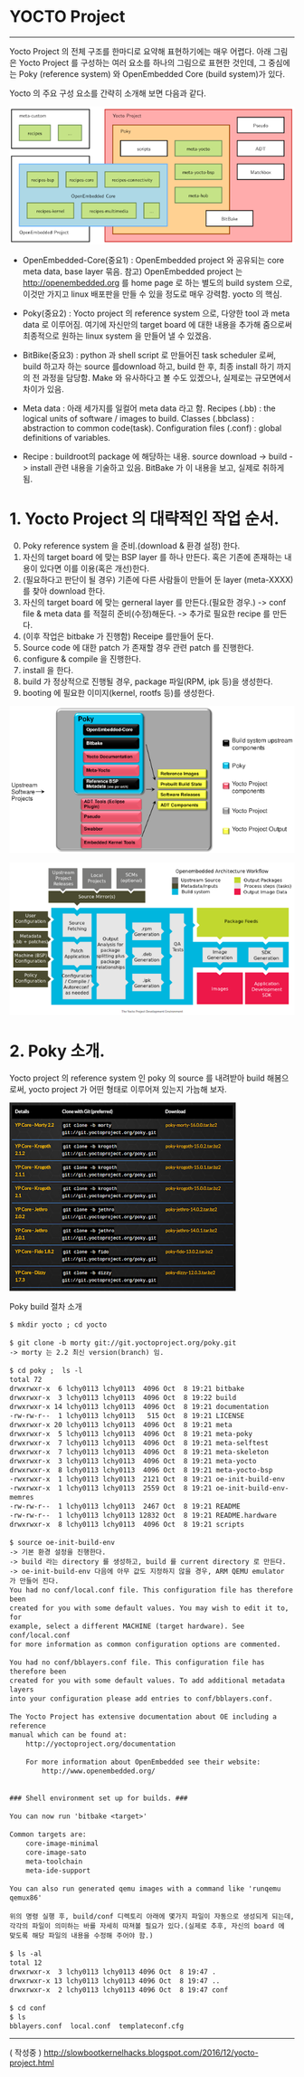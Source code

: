 # YOCTO Project
----  

Yocto Project 의 전체 구조를 한마디로 요약해 표현하기에는 매우 어렵다. 아래 그림은 Yocto Project 를 구성하는 여러 요소를 하나의 그림으로 표현한 것인데, 그 중심에는 Poky (reference system) 와 OpenEmbedded Core (build system)가 있다.

Yocto 의 주요 구성 요소를 간략히 소개해 보면 다음과 같다.

![Yocto Project 의 주요 구성 요소](./image/YOCTO_1.png)


- OpenEmbedded-Core(중요1) : OpenEmbedded project 와 공유되는 core meta data, base layer 묶음.
 참고) OpenEmbedded project 는 http://openembedded.org 를 home page 로 하는 별도의 build system 으로, 이것만 가지고 linux 배포판을 만들 수 있을 정도로 매우 강력함. yocto 의 핵심.

- Poky(중요2) : Yocto project 의 reference system 으로, 다양한 tool 과 meta data 로 이루어짐. 여기에 자신만의 target board 에 대한 내용을 추가해 줌으로써 최종적으로 원하는 linux system 을 만들어 낼 수 있겠음.

- BitBike(중요3) : python 과 shell script 로 만들어진 task scheduler 로써, build 하고자 하는 source 를download 하고, build 한 후, 최종 install 하기 까지의 전 과정을 담당함. Make 와 유사하다고 볼 수도 있겠으나, 실제로는 규모면에서 차이가 있음. 

- Meta data : 아래 세가지를 일컬어 meta data 라고 함.
 Recipes (.bb) : the logical units of software / images to build.
 Classes (.bbclass) : abstraction to common code(task).
 Configuration files (.conf) : global definitions of variables.

- Recipe : buildroot의 package 에 해당하는 내용. source download -> build -> install 관련 내용을 기술하고 있음. BitBake 가 이 내용을 보고, 실제로 취하게 됨. 

# 1. Yocto Project 의 대략적인 작업 순서.

0) Poky reference system 을 준비.(download & 환경 설정) 한다.
1) 자신의 target board 에 맞는 BSP layer 를 하나 만든다. 혹은 기존에 존재하는 내용이 있다면 이를 이용(혹은 개선)한다.
2) (필요하다고 판단이 될 경우) 기존에 다른 사람들이 만들어 둔 layer (meta-XXXX) 를 찾아 download 한다.
3) 자신의 target board 에 맞는 gerneral layer 를 만든다.(필요한 경우.)
 -> conf file & meta data 를 적절히 준비(수정)해둔다.
 -> 추가로 필요한 recipe 를 만든다.
4) (이후 작업은 bitbake 가 진행함) Receipe 를만들어 둔다.
5) Source code 에 대한 patch 가 존재할 경우 관련 patch 를 진행한다.
6) configure & compile 을 진행한다.
7) install 을 한다.
8) build 가 정상적으로 진행될 경우, package 파일(RPM, ipk 등)을 생성한다.
9) booting 에 필요한 이미지(kernel, rootfs 등)를 생성한다.

![Yocto Project 의 동작 방식 1.](./image/YOCTO_3.png)


![<Yocto Project 의 동작 방식 2.](./image/YOCTO_2.png)



# 2. Poky 소개.

Yocto project 의 reference system 인 poky 의 source 를 내려받아 build 해봄으로써, yocto project 가 어떤 형태로 이루어져 있는지 가늠해 보자.

![](./image/YOCTO_4.png)

<YP Core releases>

Poky build 절차 소개

```
$ mkdir yocto ; cd yocto

$ git clone -b morty git://git.yoctoproject.org/poky.git
-> morty 는 2.2 최신 version(branch) 임.

$ cd poky ;  ls -l
total 72
drwxrwxr-x  6 lchy0113 lchy0113  4096 Oct  8 19:21 bitbake
drwxrwxr-x  3 lchy0113 lchy0113  4096 Oct  8 19:22 build
drwxrwxr-x 14 lchy0113 lchy0113  4096 Oct  8 19:21 documentation
-rw-rw-r--  1 lchy0113 lchy0113   515 Oct  8 19:21 LICENSE
drwxrwxr-x 20 lchy0113 lchy0113  4096 Oct  8 19:21 meta
drwxrwxr-x  5 lchy0113 lchy0113  4096 Oct  8 19:21 meta-poky
drwxrwxr-x  7 lchy0113 lchy0113  4096 Oct  8 19:21 meta-selftest
drwxrwxr-x  7 lchy0113 lchy0113  4096 Oct  8 19:21 meta-skeleton
drwxrwxr-x  3 lchy0113 lchy0113  4096 Oct  8 19:21 meta-yocto
drwxrwxr-x  8 lchy0113 lchy0113  4096 Oct  8 19:21 meta-yocto-bsp
-rwxrwxr-x  1 lchy0113 lchy0113  2121 Oct  8 19:21 oe-init-build-env
-rwxrwxr-x  1 lchy0113 lchy0113  2559 Oct  8 19:21 oe-init-build-env-memres
-rw-rw-r--  1 lchy0113 lchy0113  2467 Oct  8 19:21 README
-rw-rw-r--  1 lchy0113 lchy0113 12832 Oct  8 19:21 README.hardware
drwxrwxr-x  8 lchy0113 lchy0113  4096 Oct  8 19:21 scripts

$ source oe-init-build-env
-> 기본 환경 설정을 진행한다.
-> build 라는 directory 를 생성하고, build 를 current directory 로 만든다.
-> oe-init-build-env 다음에 아무 값도 지정하지 않을 경우, ARM QEMU emulator 가 만들어 진다. 
You had no conf/local.conf file. This configuration file has therefore been
created for you with some default values. You may wish to edit it to, for
example, select a different MACHINE (target hardware). See conf/local.conf
for more information as common configuration options are commented.

You had no conf/bblayers.conf file. This configuration file has therefore been
created for you with some default values. To add additional metadata layers
into your configuration please add entries to conf/bblayers.conf.

The Yocto Project has extensive documentation about OE including a reference
manual which can be found at:
    http://yoctoproject.org/documentation

	For more information about OpenEmbedded see their website:
	    http://www.openembedded.org/


### Shell environment set up for builds. ###

You can now run 'bitbake <target>'

Common targets are:
    core-image-minimal
    core-image-sato
    meta-toolchain
    meta-ide-support

You can also run generated qemu images with a command like 'runqemu qemux86'

위의 명령 실행 후, build/conf 디렉토리 아래에 몇가지 파일이 자동으로 생성되게 되는데, 각각의 파일이 의미하는 바를 자세히 따져볼 필요가 있다.(실제로 추후, 자신의 board 에 맞도록 해당 파일의 내용을 수정해 주어야 함.)

$ ls -al 
total 12
drwxrwxr-x  3 lchy0113 lchy0113 4096 Oct  8 19:47 .
drwxrwxr-x 13 lchy0113 lchy0113 4096 Oct  8 19:47 ..
drwxrwxr-x  2 lchy0113 lchy0113 4096 Oct  8 19:47 conf

$ cd conf 
$ ls
bblayers.conf  local.conf  templateconf.cfg
```

----
( 작성중 )
http://slowbootkernelhacks.blogspot.com/2016/12/yocto-project.html
